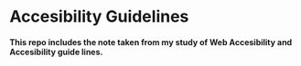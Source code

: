 # Accesibility Guidelines

#### This repo includes the note taken from my study of Web Accesibility and Accesibility guide lines. 
